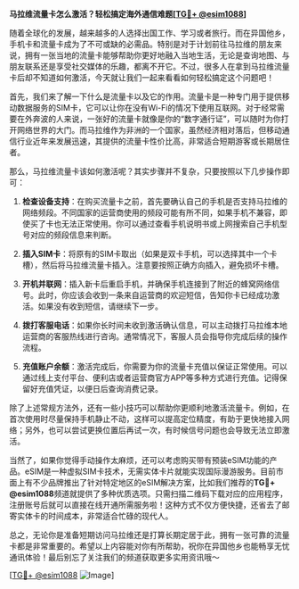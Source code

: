 **马拉维流量卡怎么激活？轻松搞定海外通信难题[[TG💪+ @esim1088](https://t.me/s/esim1088)]**

随着全球化的发展，越来越多的人选择出国工作、学习或者旅行。而在异国他乡，手机卡和流量卡成为了不可或缺的必需品。特别是对于计划前往马拉维的朋友来说，拥有一张当地的流量卡能够帮助你更好地融入当地生活，无论是查询地图、与朋友联系还是享受社交媒体的乐趣，都离不开它。不过，很多人在拿到马拉维流量卡后却不知道如何激活，今天就让我们一起来看看如何轻松搞定这个问题吧！

首先，我们来了解一下什么是流量卡以及它的作用。流量卡是一种专门用于提供移动数据服务的SIM卡，它可以让你在没有Wi-Fi的情况下使用互联网。对于经常需要在外奔波的人来说，一张好的流量卡就像是你的“数字通行证”，可以随时为你打开网络世界的大门。而马拉维作为非洲的一个国家，虽然经济相对落后，但移动通信行业近年来发展迅速，其提供的流量卡性价比高，非常适合短期游客或长期居住者。

那么，马拉维流量卡该如何激活呢？其实步骤并不复杂，只要按照以下几步操作即可：

1. **检查设备支持**：在购买流量卡之前，首先要确认自己的手机是否支持马拉维的网络频段。不同国家的运营商使用的频段可能有所不同，如果手机不兼容，即使买了卡也无法正常使用。你可以通过查看手机说明书或上网搜索自己手机型号对应的频段信息来判断。

2. **插入SIM卡**：将原有的SIM卡取出（如果是双卡手机，可以选择其中一个卡槽），然后将马拉维流量卡插入。注意要按照正确方向插入，避免损坏卡槽。

3. **开机并联网**：插入新卡后重启手机，并确保手机连接到了附近的蜂窝网络信号。此时，你应该会收到一条来自运营商的欢迎短信，告知你卡已经成功激活。如果没有收到短信，请继续下一步。

4. **拨打客服电话**：如果你长时间未收到激活确认信息，可以主动拨打马拉维本地运营商的客服热线进行咨询。通常情况下，客服人员会指导你完成后续的操作流程。

5. **充值账户余额**：激活完成后，你需要为你的流量卡充值以保证正常使用。可以通过线上支付平台、便利店或者运营商官方APP等多种方式进行充值。记得保留好充值凭证，以便日后查询消费记录。

除了上述常规方法外，还有一些小技巧可以帮助你更顺利地激活流量卡。例如，在首次使用时尽量保持手机静止不动，这样可以提高定位精度，有助于更快地接入网络；另外，也可以尝试更换位置后再试一次，有时候信号问题也会导致无法立即激活。

当然了，如果你觉得手动操作太麻烦，还可以考虑购买带有预装eSIM功能的产品。eSIM是一种虚拟SIM卡技术，无需实体卡片就能实现国际漫游服务。目前市面上有不少品牌推出了针对特定地区的eSIM解决方案，比如我们推荐的**TG💪+ @esim1088**频道就提供了多种优质选项。只需扫描二维码下载对应的应用程序，注册账号后就可以直接在线开通所需服务啦！这种方式不仅方便快捷，还省去了邮寄实体卡的时间成本，非常适合忙碌的现代人。

总之，无论你是准备短期访问马拉维还是打算长期定居于此，拥有一张可靠的流量卡都是非常重要的。希望以上内容能对你有所帮助，祝你在异国他乡也能畅享无忧通讯体验！最后别忘了关注我们的频道获取更多实用资讯哦～ 

[[TG💪+ @esim1088](https://t.me/s/esim1088) ![Image](https://i.postimg.cc/4NQfJmqS/Snipaste-2025-05-13-00-14-12.png)]
